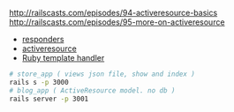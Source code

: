 http://railscasts.com/episodes/94-activeresource-basics  
http://railscasts.com/episodes/95-more-on-activeresource

+ [responders](https://rubygems.org/gems/responders/versions/2.1.0)
+ [activeresource](https://rubygems.org/gems/activeresource/versions/4.0.0)
+ [Ruby template handler](https://github.com/rails/rails/blob/861b70e92f4a1fc0e465ffcf2ee62680519c8f6f/actionview/lib/action_view/template/handlers.rb)

```sh
# store_app ( views json file, show and index )
rails s -p 3000
# blog_app ( ActiveResource model. no db )
rails server -p 3001
```
